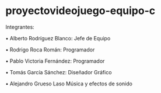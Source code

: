 # proyectovideojuego-equipo-c
Integrantes:<p>
           •	Alberto Rodríguez Blanco: Jefe de Equipo	<p>
           •	Rodrigo Roca Román: Programador<p>
           •	Pablo Victoria Fernández: Programador<p>
           •	Tomás García Sánchez: Diseñador Gráfico<p>
           •	Alejandro Grueso Laso Música y efectos de sonido <p>

